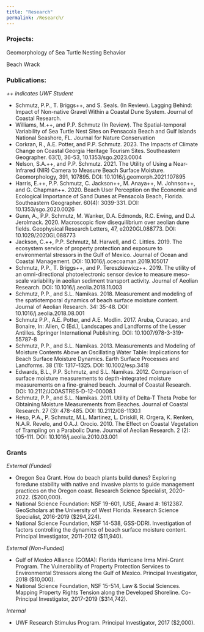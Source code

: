 ```yaml
---
title: "Research"
permalink: /Research/
---
```


### Projects:
Geomorphology of Sea Turtle Nesting Behavior

Beach Wrack


### Publications:
*++ indicates UWF Student* 

- Schmutz, P.P., T. Briggs++, and S. Seals. (In Review). Lagging Behind: Impact of Non-native Gravel Within a Coastal Dune System. Journal of Coastal Research.
- Williams, M.++, and P.P. Schmutz (In Review). The Spatial-temporal Variability of Sea Turtle Nest Sites on Pensacola Beach and Gulf Islands National Seashore, FL. Journal for Nature Conservation
- Corkran, R., A.E. Potter, and P.P. Schmutz. 2023. The Impacts of Climate Change on Coastal Georgia Heritage Tourism Sites. Southeastern Geographer. 63(1), 36-53, 10.1353/sgo.2023.0004
- Nelson, S.A.++, and P.P. Schmutz. 2021. The Utility of Using a Near-Infrared (NIR) Camera to Measure Beach Surface Moisture. Geomorphology, 391, 107895. DOI: 10.1016/j.geomorph.2021.107895
- Harris, E.++, P.P. Schmutz, C. Jackson++, M. Anaya++, M. Johnson++, and G. Chapman++. 2020. Beach User Perception on the Economic and Ecological Importance of Sand Dunes at Pensacola Beach, Florida. Southeastern Geographer. 60(4): 3039-331. DOI: 10.1353/sgo.2020.0026
- Gunn, A., P.P. Schmutz, M. Wanker, D.A. Edmonds, R.C. Ewing, and D.J. Jerolmack. 2020. Macroscopic flow disequilibrium over aeolian dune fields. Geophysical Research Letters, 47, e2020GL088773. DOI: 10.1029/2020GL088773
- Jackson, C.++, P.P. Schmutz, M. Harwell, and C. Littles. 2019. The ecosystem service of property protection and exposure to environmental stressors in the Gulf of Mexico. Journal of Ocean and Coastal Management. DOI: 10.1016/j.ocecoaman.2019.105017
- Schmutz, P.P., T. Briggs++, and P. Tereszkiewicz++. 2019. The utility of an omni-directional photoelectronic sensor device to measure meso-scale variability in aeolian sediment transport activity. Journal of Aeolian Research. DOI: 10.1016/j.aeolia.2018.11.003
- Schmutz, P.P., and S.L. Namikas. 2018. Measurement and modeling of the spatiotemporal dynamics of beach surface moisture content. Journal of Aeolian Research. 34: 35-48. DOI: 10.1016/j.aeolia.2018.08.001
- Schmutz P.P., A.E. Potter, and A.E. Modlin. 2017. Aruba, Curacao, and Bonaire, In: Allen, C (Ed.), Landscapes and Landforms of the Lesser Antilles. Springer International Publishing. DOI: 10.1007/978-3-319-55787-8
- Schmutz, P.P., and S.L. Namikas. 2013. Measurements and Modeling of Moisture Contents Above an Oscillating Water Table: Implications for Beach Surface Moisture Dynamics. Earth Surface Processes and Landforms. 38 (11): 1317–1325. DOI: 10.1002/esp.3418
- Edwards, B.L., P.P. Schmutz, and S.L. Namikas. 2012. Comparison of surface moisture measurements to depth-integrated moisture measurements on a fine-grained beach. Journal of Coastal Research. DOI: 10.2112/JCOASTRES-D-12-00008.1
- Schmutz, P.P., and S.L. Namikas. 2011. Utility of Delta-T Theta Probe for Obtaining Moisture Measurements from Beaches. Journal of Coastal Research. 27 (3): 478-485. DOI: 10.2112/08-1130.1
- Hesp, P.A., P. Schmutz, M.L. Martinez, L. Driskill, R. Orgera, K. Renken, N.A.R. Revelo, and O.A.J. Orocio. 2010. The Effect on Coastal Vegetation of Trampling on a Parabolic Dune. Journal of Aeolian Research. 2 (2): 105-111. DOI: 10.1016/j.aeolia.2010.03.001


### Grants
*External (Funded)* 

- Oregon Sea Grant. How do beach plants build dunes? Exploring foredune stability with native and invasive plants to guide management practices on the Oregon coast. Research Science Specialist, 2020-2022. ($200,000). 
- National Science Foundation: NSF 19-601, IUSE, Award #: 1612387. GeoScholars at the University of West Florida. Research Science Specialist, 2016-2019 ($294,224).
- National Science Foundation, NSF 14-538, GSS-DDRI. Investigation of factors controlling the dynamics of beach surface moisture content. Principal Investigator, 2011-2012 ($11,940).

*External (Non-Funded)*

- Gulf of Mexico Alliance (GOMA): Florida Hurricane Irma Mini-Grant Program. The Vulnerability of Property Protection Services to Environmental Stressors along the Gulf of Mexico. Principal Investigator, 2018 ($10,000).
- National Science Foundation, NSF 15-514, Law & Social Sciences. Mapping Property Rights Tension along the Developed Shoreline. Co-Principal Investigator, 2017-2019 ($314,742).

*Internal*

- UWF Research Stimulus Program. Principal Investigator, 2017 ($2,000).
